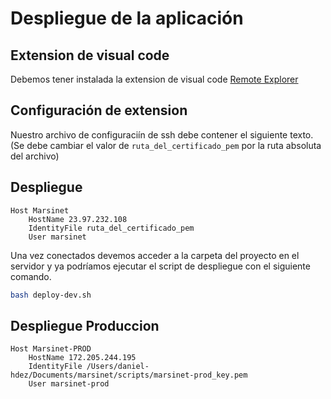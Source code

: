 # Despliegue de la aplicación

## Extension de visual code

Debemos tener instalada la extension de visual code [Remote Explorer](https://marketplace.visualstudio.com/items?itemName=ms-vscode.remote-explorer)

## Configuración de extension

Nuestro archivo de configuraciín de ssh debe contener el siguiente texto. (Se debe cambiar el valor de `ruta_del_certificado_pem` por la ruta absoluta del archivo)

## Despliegue

```
Host Marsinet
    HostName 23.97.232.108
    IdentityFile ruta_del_certificado_pem
    User marsinet
```

Una vez conectados devemos acceder a la carpeta del proyecto en el servidor y ya podríamos ejecutar el script de despliegue con el siguiente comando.

```bash
bash deploy-dev.sh
```

## Despliegue Produccion

```
Host Marsinet-PROD
    HostName 172.205.244.195
    IdentityFile /Users/daniel-hdez/Documents/marsinet/scripts/marsinet-prod_key.pem
    User marsinet-prod
```
